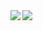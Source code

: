 <a href="https://github.com/anuraghazra/github-readme-stats">
	<img align="left" src="https://github-readme-stats.vercel.app/api/top-langs/?username=BeepIsla&hide_title=true" />
</a>
<a href="https://github.com/anuraghazra/github-readme-stats">
	<img align="left" src="https://github-readme-stats.vercel.app/api?username=BeepIsla&hide_title=true&hide_rank=true&show_icons=true&include_all_commits=true&count_private=true&hide=contribs" />
</a>
